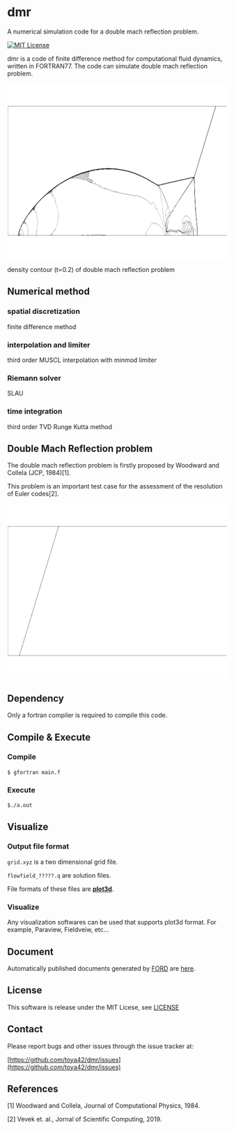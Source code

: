 # dmr

A numerical simulation code for a double mach reflection problem.

[![MIT License](http://img.shields.io/badge/license-MIT-blue.svg?style=flat)](LICENSE)

dmr is a code of finite difference method for computational fluid dynamics, written in FORTRAN77. The code can simulate double mach reflection problem.

<p align="center">
     <img src="https://github.com/toya42/garage/blob/master/dmr/density_contour.jpeg"
width="954" height="401"
alt="double mach reflection"
title="density contour of double mach reflection problem (t=0.2)">
</p>

density contour (t=0.2) of double mach reflection problem

## Numerical method

### spatial discretization

finite difference method

### interpolation and limiter

third order MUSCL interpolation with minmod limiter

### Riemann solver

SLAU

### time integration

third order TVD Runge Kutta method

## Double Mach Reflection problem

The double mach reflection problem is firstly proposed by Woodward and Collela (JCP, 1984)[1].

This problem is an important test case for the assessment of the resolution of Euler codes[2].

<p align="center">
     <img src="https://github.com/toya42/garage/blob/master/dmr/density_contour.gif"
width="954" height="401"
alt="double mach reflection"
title="density contour movie of double mach reflection problem">
</p>

## Dependency

Only a fortran compiler is required to compile this code.

## Compile & Execute

### Compile

```shell
$ gfortran main.f
```

### Execute

```shell
$./a.out
```

## Visualize

### Output file format

`grid.xyz` is a two dimensional grid file.

`flowfield_?????.q` are solution files.

File formats of these files are [**plot3d**](https://www.grc.nasa.gov/www/wind/valid/plot3d.html).

### Visualize

Any visualization softwares can be used that supports plot3d format. For example, Paraview, Fieldveiw, etc...

## Document

Automatically published documents generated by [FORD](https://github.com/Fortran-FOSS-Programmers/ford) are [here](https://toya42.github.io/dmr/).

## License

This software is release under the MIT Licese, see [LICENSE](https://github.com/toya42/dmr/blob/main/LICENSE)

## Contact

Please report bugs and other issues through the issue tracker at:

[https://github.com/toya42/dmr/issues](https://github.com/toya42/dmr/issues)

## References

[1] Woodward and Collela, Journal of Computational Physics, 1984.

[2] Vevek et. al., Jornal of Scientific Computing, 2019.
